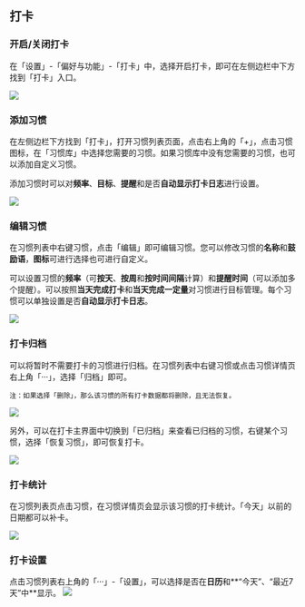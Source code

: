 ## 打卡

### 开启/关闭打卡

在「设置」-「偏好与功能」-「打卡」中，选择开启打卡，即可在左侧边栏中下方找到「打卡」入口。

![](../images/android/habit/show.png)

### 添加习惯

在左侧边栏下方找到「打卡」，打开习惯列表页面，点击右上角的「+」，点击习惯图标，在「习惯库」中选择您需要的习惯。如果习惯库中没有您需要的习惯，也可以添加自定义习惯。

添加习惯时可以对**频率**、**目标**、**提醒**和是否**自动显示打卡日志**进行设置。


![](../images/android/habit/add.png)

### 编辑习惯

在习惯列表中右键习惯，点击「编辑」即可编辑习惯。您可以修改习惯的**名称**和**鼓励语**，**图标**可进行选择也可进行自定义。

可以设置习惯的**频率**（可**按天**、**按周**和**按时间间隔**计算）和**提醒时间**（可以添加多个提醒）。可以按照**当天完成打卡**和**当天完成一定量**对习惯进行目标管理。每个习惯可以单独设置是否**自动显示打卡日志**。


![](../images/android/habit/edit.png)

### 打卡归档

可以将暂时不需要打卡的习惯进行归档。在习惯列表中右键习惯或点击习惯详情页右上角「···」，选择「归档」即可。

`注：如果选择「删除」，那么该习惯的所有打卡数据都将删除，且无法恢复。`

![](../images/android/habit/archive1.png)

另外，可以在打卡主界面中切换到「已归档」来查看已归档的习惯，右键某个习惯，选择「恢复习惯」，即可恢复打卡。

![](../images/android/habit/archive2.png)

### 打卡统计

在习惯列表页点击习惯，在习惯详情页会显示该习惯的打卡统计。「今天」以前的日期都可以补卡。

![](../images/android/habit/statistics.png)

### 打卡设置

点击习惯列表右上角的「···」-「设置」，可以选择是否在**日历**和**“今天”、“最近7天”中**显示。
![](../images/android/habit/settings.png)